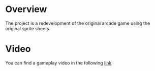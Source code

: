 # Overview
The project is a redevelopment of the original arcade game using the original sprite sheets.

# Video
You can find a gameplay video in the following [link](https://www.youtube.com/watch?v=DqQoP_M39lQ)
